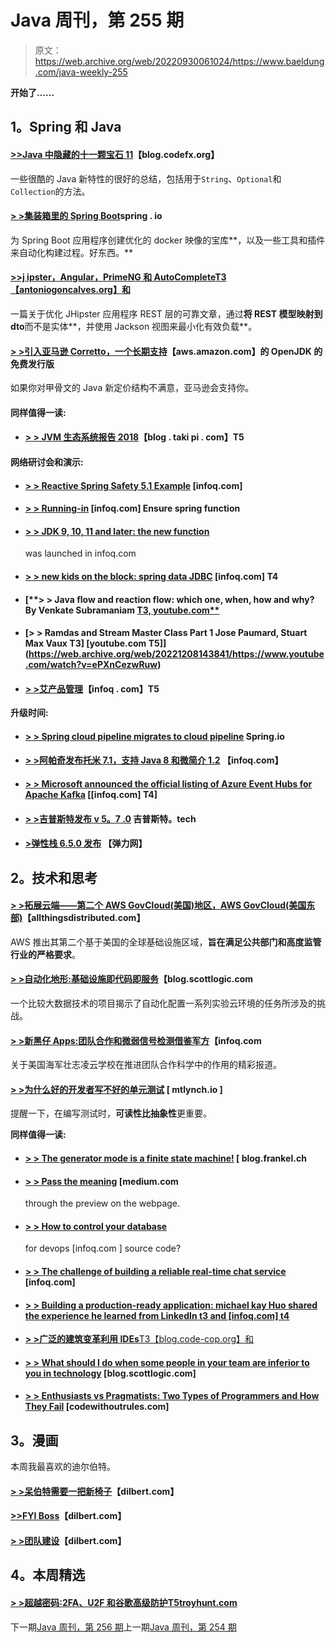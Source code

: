 # Java 周刊，第 255 期

> 原文：<https://web.archive.org/web/20220930061024/https://www.baeldung.com/java-weekly-255>

**开始了……**

## 1。Spring 和 Java

#### [**>>Java 中隐藏的十一颗宝石 11**](https://web.archive.org/web/20221208143841/https://blog.codefx.org/java/java-11-gems/)【blog.codefx.org】

一些很酷的 Java 新特性的很好的总结，包括用于`String`、`Optional`和`Collection`的方法。

#### [**> >集装箱里的 Spring Boot**](https://web.archive.org/web/20221208143841/https://spring.io/blog/2018/11/08/spring-boot-in-a-container)spring . io

为 Spring Boot 应用程序创建优化的 docker 映像的宝库**，以及一些工具和插件来自动化构建过程。好东西。**

#### [**>>j ipster，Angular，PrimeNG 和 AutoComplete**T3【antoniogoncalves.org】和](https://web.archive.org/web/20221208143841/https://antoniogoncalves.org/2018/11/08/jhipster-angular-primeng-and-autocomplete/)

一篇关于优化 JHipster 应用程序 REST 层的可靠文章，通过**将 REST 模型映射到 dto**而不是实体**，并使用 Jackson 视图来最小化有效负载**。

#### [**> >引入亚马逊 Corretto，一个长期支持**](https://web.archive.org/web/20221208143841/https://aws.amazon.com/blogs/opensource/amazon-corretto-no-cost-distribution-openjdk-long-term-support/)【aws.amazon.com】的 OpenJDK 的免费发行版

如果你对甲骨文的 Java 新定价结构不满意，亚马逊会支持你。

#### 同样值得一读:

*   #### [**> > JVM 生态系统报告 2018**](https://web.archive.org/web/20221208143841/https://blog.takipi.com/highlights-from-the-jvm-ecosystem-report-2018/)【blog . taki pi . com】T5

#### 网络研讨会和演示:

*   #### [**> > Reactive Spring Safety 5.1 Example**](https://web.archive.org/web/20221208143841/https://www.infoq.com/presentations/reactive-spring-security-5-1) [infoq.com]

*   #### [**> > Running-in**](https://web.archive.org/web/20221208143841/https://www.infoq.com/presentations/spring-cloud-functions-security) [infoq.com] Ensure spring function

*   #### [**> > JDK 9, 10, 11 and later: the new function**](https://web.archive.org/web/20221208143841/https://www.infoq.com/presentations/jdk-9-10-11-12-13-14)

    was launched in infoq.com
*   #### [**> > new kids on the block: spring data** JDBC](https://web.archive.org/web/20221208143841/https://www.infoq.com/presentations/spring-data-jdbc) [infoq.com] T4

*   #### [**> > Java flow and reaction flow: which one, when, how and why? By Venkate Subramaniam [ T3, youtube.com**](https://web.archive.org/web/20221208143841/https://www.youtube.com/watch?v=kG2SEcl1aMM)

*   #### [**> > Ramdas and Stream Master Class Part 1 Jose Paumard, Stuart Max Vaux** T3] [youtube.com T5]](https://web.archive.org/web/20221208143841/https://www.youtube.com/watch?v=ePXnCezwRuw)

*   #### [**> >艾产品管理**](https://web.archive.org/web/20221208143841/https://www.infoq.com/presentations/product-management-ai)【infoq . com】T5

**升级时间:**

*   #### [> > Spring cloud pipeline migrates to cloud pipeline](https://web.archive.org/web/20221208143841/https://spring.io/blog/2018/11/13/spring-cloud-pipelines-to-cloud-pipelines-migration) Spring.io

*   #### [**> >阿帕奇发布托米 7.1，支持 Java 8 和微简介 1.2**](https://web.archive.org/web/20221208143841/https://www.infoq.com/news/2018/11/apache-releases-tomee-7.1) 【infoq.com】

*   #### [**> > Microsoft announced the official listing of Azure Event Hubs for Apache Kafka**](https://web.archive.org/web/20221208143841/https://www.infoq.com/news/2018/11/azure-event-hubs-kafka-ga) [[infoq.com] T4]

*   #### [**> >吉普斯特发布 v 5。7 .0**](https://web.archive.org/web/20221208143841/https://www.jhipster.tech/2018/11/12/jhipster-release-5.7.0.html) 吉普斯特。tech

*   #### [**>弹性栈 6.5.0 发布**](https://web.archive.org/web/20221208143841/https://www.elastic.co/blog/elastic-stack-6-5-0-released) 【弹力网】

## 2。技术和思考

#### [**> >拓展云端——第二个 AWS GovCloud(美国)地区，AWS GovCloud(美国东部)**](https://web.archive.org/web/20221208143841/https://www.allthingsdistributed.com/2018/11/aws-govcloud-us-east-now-available.html)【allthingsdistributed.com】

AWS 推出其第二个基于美国的全球基础设施区域，**旨在满足公共部门和高度监管行业的严格要求**。

#### [**> >自动化地形:基础设施即代码即服务**](https://web.archive.org/web/20221208143841/https://blog.scottlogic.com/2018/10/23/automating-terraform-abstracting-terraform-behind-a-web-service.html)【blog.scottlogic.com

一个比较大数据技术的项目揭示了自动化配置一系列实验云环境的任务所涉及的挑战。

#### [**> >新黑仔 Apps:团队合作和微弱信号检测借鉴军方**](https://web.archive.org/web/20221208143841/https://www.infoq.com/articles/teamwork-weak-signal-lessons-from-military)【infoq.com

关于美国海军壮志凌云学校在推进团队合作科学中的作用的精彩报道。

#### [**> >为什么好的开发者写不好的单元测试**](https://web.archive.org/web/20221208143841/https://mtlynch.io/good-developers-bad-tests/) [ mtlynch.io ]

提醒一下，在编写测试时，**可读性比抽象性**更重要。

**同样值得一读:**

*   #### [**> > The generator mode is a finite state machine!**](https://web.archive.org/web/20221208143841/https://blog.frankel.ch/builder-pattern-finite-state-machine/) [ blog.frankel.ch

*   #### [**> > Pass the meaning**](https://web.archive.org/web/20221208143841/https://medium.com/netflix-techblog/delivering-meaning-with-previews-on-web-3cedc0341b9e) [medium.com

    through the preview on the webpage.
*   #### [**> > How to control your database**](https://web.archive.org/web/20221208143841/https://www.infoq.com/articles/DevOps-Databases)

    for devops [infoq.com ] source code?
*   #### [**> > The challenge of building a reliable real-time chat service**](https://web.archive.org/web/20221208143841/https://www.infoq.com/articles/challenges-realtime-chat-service-pusher) [infoq.com]

*   #### [**> > Building a production-ready application: michael kay Huo shared the experience he learned from LinkedIn** t3 and [infoq.com] t4](https://web.archive.org/web/20221208143841/https://www.infoq.com/news/2018/11/production-readiness-linkedin)

*   [**> >广泛的建筑变革利用 IDEs**T3【blog.code-cop.org】和](https://web.archive.org/web/20221208143841/http://blog.code-cop.org/2018/11/widespread-changes-using-ides.html)
*   #### [**> > What should I do when some people in your team are inferior to you in technology**](https://web.archive.org/web/20221208143841/https://blog.scottlogic.com/2018/11/09/handling-technical-proficiency-differences-in-teams.html) [blog.scottlogic.com]

*   #### [**> > Enthusiasts vs Pragmatists: Two Types of Programmers and How They Fail**](https://web.archive.org/web/20221208143841/https://codewithoutrules.com/2018/11/12/enthusiasts-vs-pragmatists/) [codewithoutrules.com]

## 3。漫画

本周我最喜欢的迪尔伯特。

#### [**> >呆伯特需要一把新椅子**](https://web.archive.org/web/20221208143841/https://dilbert.com/strip/2018-11-12)【dilbert.com】

#### [**>>FYI Boss**](https://web.archive.org/web/20221208143841/https://dilbert.com/strip/2018-11-10)【dilbert.com】

#### [**> >团队建设**](https://web.archive.org/web/20221208143841/https://dilbert.com/strip/1996-09-25)【dilbert.com】

## 4。本周精选

#### [**> >超越密码:2FA、U2F** 和**谷歌高级防护**T5troyhunt.com](https://web.archive.org/web/20221208143841/https://www.troyhunt.com/beyond-passwords-2fa-u2f-and-google-advanced-protection/)

下一期[Java 周刊，第 256 期](/web/20221208143841/https://www.baeldung.com/java-weekly-256)上一期[Java 周刊，第 254 期](/web/20221208143841/https://www.baeldung.com/java-weekly-254)